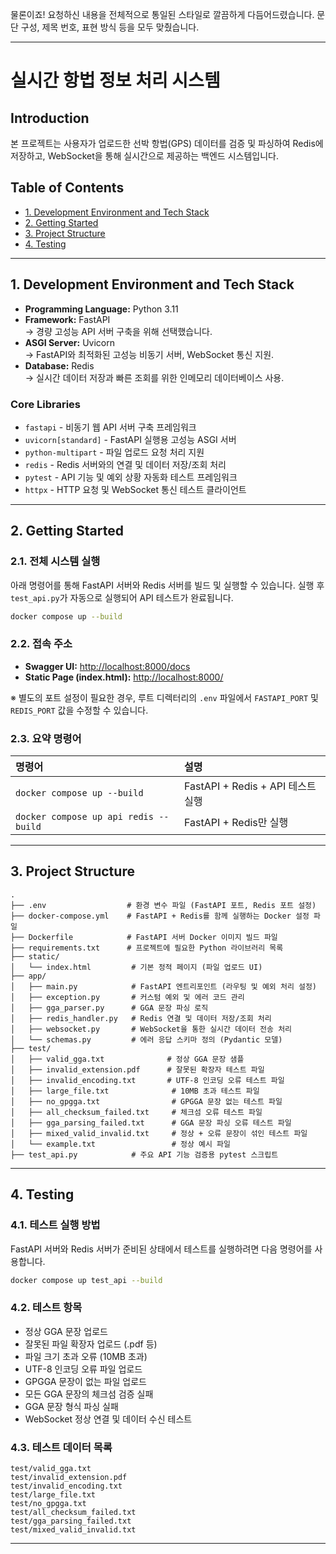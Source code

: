 물론이죠! 요청하신 내용을 전체적으로 통일된 스타일로 깔끔하게 다듬어드렸습니다. 문단 구성, 제목 번호, 표현 방식 등을 모두 맞췄습니다.

---

# 실시간 항법 정보 처리 시스템

## Introduction

본 프로젝트는 사용자가 업로드한 선박 항법(GPS) 데이터를 검증 및 파싱하여 Redis에 저장하고, WebSocket을 통해 실시간으로 제공하는 백엔드 시스템입니다.

## Table of Contents

- [1. Development Environment and Tech Stack](#1-development-environment-and-tech-stack)
- [2. Getting Started](#2-getting-started)
- [3. Project Structure](#3-project-structure)
- [4. Testing](#4-testing)

---

## 1. Development Environment and Tech Stack

- **Programming Language:** Python 3.11
- **Framework:** FastAPI  
  → 경량 고성능 API 서버 구축을 위해 선택했습니다.
- **ASGI Server:** Uvicorn  
  → FastAPI와 최적화된 고성능 비동기 서버, WebSocket 통신 지원.
- **Database:** Redis  
  → 실시간 데이터 저장과 빠른 조회를 위한 인메모리 데이터베이스 사용.

### Core Libraries

- `fastapi` - 비동기 웹 API 서버 구축 프레임워크
- `uvicorn[standard]` - FastAPI 실행용 고성능 ASGI 서버
- `python-multipart` - 파일 업로드 요청 처리 지원
- `redis` - Redis 서버와의 연결 및 데이터 저장/조회 처리
- `pytest` - API 기능 및 예외 상황 자동화 테스트 프레임워크
- `httpx` - HTTP 요청 및 WebSocket 통신 테스트 클라이언트

---

## 2. Getting Started

### 2.1. 전체 시스템 실행

아래 명령어를 통해 FastAPI 서버와 Redis 서버를 빌드 및 실행할 수 있습니다. 실행 후 `test_api.py`가 자동으로 실행되어 API 테스트가 완료됩니다.

```bash
docker compose up --build
```

### 2.2. 접속 주소

- **Swagger UI:** [http://localhost:8000/docs](http://localhost:8000/docs)
- **Static Page (index.html):** [http://localhost:8000/](http://localhost:8000/)

※ 별도의 포트 설정이 필요한 경우, 루트 디렉터리의 `.env` 파일에서 `FASTAPI_PORT` 및 `REDIS_PORT` 값을 수정할 수 있습니다.

### 2.3. 요약 명령어

| 명령어 | 설명 |
|:-------|:-----|
| `docker compose up --build` | FastAPI + Redis + API 테스트 실행 |
| `docker compose up api redis --build` | FastAPI + Redis만 실행 |

---

## 3. Project Structure

```
.
├── .env                  # 환경 변수 파일 (FastAPI 포트, Redis 포트 설정)
├── docker-compose.yml    # FastAPI + Redis를 함께 실행하는 Docker 설정 파일
├── Dockerfile            # FastAPI 서버 Docker 이미지 빌드 파일
├── requirements.txt      # 프로젝트에 필요한 Python 라이브러리 목록
├── static/
│   └── index.html         # 기본 정적 페이지 (파일 업로드 UI)
├── app/
│   ├── main.py            # FastAPI 엔트리포인트 (라우팅 및 예외 처리 설정)
│   ├── exception.py       # 커스텀 예외 및 에러 코드 관리
│   ├── gga_parser.py      # GGA 문장 파싱 로직
│   ├── redis_handler.py   # Redis 연결 및 데이터 저장/조회 처리
│   ├── websocket.py       # WebSocket을 통한 실시간 데이터 전송 처리
│   └── schemas.py         # 에러 응답 스키마 정의 (Pydantic 모델)
├── test/
│   ├── valid_gga.txt              # 정상 GGA 문장 샘플
│   ├── invalid_extension.pdf      # 잘못된 확장자 테스트 파일
│   ├── invalid_encoding.txt       # UTF-8 인코딩 오류 테스트 파일
│   ├── large_file.txt              # 10MB 초과 테스트 파일
│   ├── no_gpgga.txt                # GPGGA 문장 없는 테스트 파일
│   ├── all_checksum_failed.txt     # 체크섬 오류 테스트 파일
│   ├── gga_parsing_failed.txt      # GGA 문장 파싱 오류 테스트 파일
│   ├── mixed_valid_invalid.txt     # 정상 + 오류 문장이 섞인 테스트 파일
│   └── example.txt                 # 정상 예시 파일
├── test_api.py            # 주요 API 기능 검증용 pytest 스크립트
```

---

## 4. Testing

### 4.1. 테스트 실행 방법

FastAPI 서버와 Redis 서버가 준비된 상태에서 테스트를 실행하려면 다음 명령어를 사용합니다.

```bash
docker compose up test_api --build
```

### 4.2. 테스트 항목

- 정상 GGA 문장 업로드
- 잘못된 파일 확장자 업로드 (.pdf 등)
- 파일 크기 초과 오류 (10MB 초과)
- UTF-8 인코딩 오류 파일 업로드
- GPGGA 문장이 없는 파일 업로드
- 모든 GGA 문장의 체크섬 검증 실패
- GGA 문장 형식 파싱 실패
- WebSocket 정상 연결 및 데이터 수신 테스트

### 4.3. 테스트 데이터 목록

```
test/valid_gga.txt
test/invalid_extension.pdf
test/invalid_encoding.txt
test/large_file.txt
test/no_gpgga.txt
test/all_checksum_failed.txt
test/gga_parsing_failed.txt
test/mixed_valid_invalid.txt
```

---

